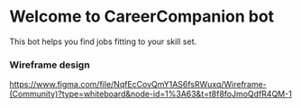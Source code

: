 # Welcome to CareerCompanion bot
This bot helps you find jobs fitting to your skill set.

### Wireframe design
https://www.figma.com/file/NqfEcCovQmY1AS6fsRWuxq/Wireframe-(Community)?type=whiteboard&node-id=1%3A63&t=t8f8foJmoQdfR4QM-1
